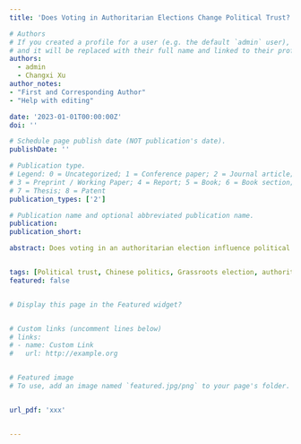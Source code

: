 ```yaml
---
title: 'Does Voting in Authoritarian Elections Change Political Trust?'

# Authors
# If you created a profile for a user (e.g. the default `admin` user), write the username (folder name) here
# and it will be replaced with their full name and linked to their profile.
authors:
  - admin
  - Changxi Xu
author_notes:
- "First and Corresponding Author"
- "Help with editing"

date: '2023-01-01T00:00:00Z'
doi: ''

# Schedule page publish date (NOT publication's date).
publishDate: ''

# Publication type.
# Legend: 0 = Uncategorized; 1 = Conference paper; 2 = Journal article;
# 3 = Preprint / Working Paper; 4 = Report; 5 = Book; 6 = Book section;
# 7 = Thesis; 8 = Patent
publication_types: ['2']

# Publication name and optional abbreviated publication name.
publication: 
publication_short: 

abstract: Does voting in an authoritarian election influence political trust? If it does, why? Using data from a Chinese public opinion survey conducted in 2014, we examine the relationship between political trust and grassroots electoral participation in China. We find that there is a positive correlation between voting in grassroots elections and trust in authoritarian governments. Our further causal analysis shows how grassroots voting improves political trust in governments. We argue that electoral participation, although in an authoritarian setting, enables voters to feel more involved in the decision-making process, and such feelings improve their political trust. This research sheds light on the motivations for autocrats' holding elections and how such authoritarian elections, in turn, contribute to autocratic regime survival. 


tags: [Political trust, Chinese politics, Grassroots election, authoritarian resilience]
featured: false


# Display this page in the Featured widget?


# Custom links (uncomment lines below)
# links:
# - name: Custom Link
#   url: http://example.org


# Featured image
# To use, add an image named `featured.jpg/png` to your page's folder.


url_pdf: 'xxx'


---
```


